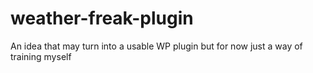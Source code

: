 # weather-freak-plugin
An idea that may turn into a usable WP plugin but for now just a way of training myself
